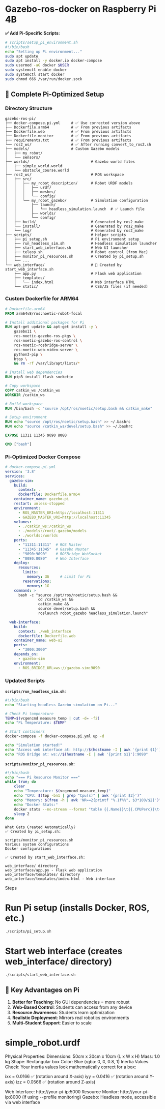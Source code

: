 # Gazebo-ros-docker on Raspberry Pi 4B


**✅ Add Pi-Specific Scripts:**
```bash
# scripts/setup_pi_environment.sh
#!/bin/bash
echo "Setting up Pi environment..."
sudo apt update
sudo apt install -y docker.io docker-compose
sudo usermod -aG docker $USER
sudo systemctl enable docker
sudo systemctl start docker
sudo chmod 666 /var/run/docker.sock
```

## 🔧 Complete Pi-Optimized Setup

### Directory Structure
```
gazebo-ros-pi/
├── docker-compose.pi.yml     # ✅ Use corrected version above
├── Dockerfile.arm64          # ✅ From previous artifacts
├── Dockerfile.web            # ✅ From previous artifacts  
├── Dockerfile.monitor        # ✅ From previous artifacts
├── requirements.txt          # ✅ From previous artifacts
└── ros2_ws/                  # ✅ After running convert_to_ros2.sh
├── models/                   # Custom Gazebo models
│   ├── my_robot/
│   └── sensors/
├── worlds/                            # Gazebo world files
│   ├── simple_world.world
│   └── obstacle_course.world
├── ros2_ws/                           # ROS workspace
│   ├── src/
│   │   ├── my_robot_description/      # Robot URDF models
│   │   │   ├── urdf/
│   │   │   ├── meshes/
│   │   │   └── config/
│   │   └── my_robot_gazebo/           # Simulation configuration
│   │       ├── launch/
│   │       │   └── headless_simulation.launch  # ✅ Launch file
│   │       ├── worlds/
│   │       └── config/
│   ├── build/                         # Generated by ros2_make
│   └── install/                       # Generated by ros2_make
│   └── log/                           # Generated by ros2_make
├── scripts/                           # Helper scripts
│   ├── pi_setup.sh                    # Pi environment setup
│   ├── run_headless_sim.sh            # Headless simulation launcher
│   ├── start_web_interface.sh         # Web UI launcher
│   ├── teleop.sh                      # Robot control (from Mac)
│   ├── monitor_pi_resources.sh        # Created by pi_setup.sh
│   └── ...
└── web_interface/                     # 🔄 Created by start_web_interface.sh
    ├── app.py                         # Flask web application
    ├── templates/
    │   └── index.html                 # Web interface HTML
    └── static/                        # CSS/JS files (if needed)
```

### Custom Dockerfile for ARM64
```dockerfile
# Dockerfile.arm64
FROM arm64v8/ros:noetic-robot-focal

# Install additional packages for Pi
RUN apt-get update && apt-get install -y \
    gazebo11 \
    ros-noetic-gazebo-ros-pkgs \
    ros-noetic-gazebo-ros-control \
    ros-noetic-rosbridge-server \
    ros-noetic-web-video-server \
    python3-pip \
    htop \
    && rm -rf /var/lib/apt/lists/*

# Install web dependencies
RUN pip3 install flask socketio

# Copy workspace
COPY catkin_ws /catkin_ws
WORKDIR /catkin_ws

# Build workspace
RUN /bin/bash -c "source /opt/ros/noetic/setup.bash && catkin_make"

# Setup environment
RUN echo "source /opt/ros/noetic/setup.bash" >> ~/.bashrc
RUN echo "source /catkin_ws/devel/setup.bash" >> ~/.bashrc

EXPOSE 11311 11345 9090 8080

CMD ["bash"]
```

### Pi-Optimized Docker Compose
```yaml
# docker-compose.pi.yml
version: '3.8'
services:
  gazebo-sim:
    build:
      context: .
      dockerfile: Dockerfile.arm64
    container_name: gazebo-pi
    restart: unless-stopped
    environment:
      - ROS_MASTER_URI=http://localhost:11311
      - GAZEBO_MASTER_URI=http://localhost:11345
    volumes:
      - ./catkin_ws:/catkin_ws
      - ./models:/root/.gazebo/models  
      - ./worlds:/worlds
    ports:
      - "11311:11311"  # ROS Master
      - "11345:11345"  # Gazebo Master
      - "9090:9090"    # ROSBridge WebSocket
      - "8080:8080"    # Web Interface
    deploy:
      resources:
        limits:
          memory: 3G     # Limit for Pi
        reservations:
          memory: 1G
    command: >
      bash -c "source /opt/ros/noetic/setup.bash &&
               cd /catkin_ws &&
               catkin_make &&
               source devel/setup.bash &&
               roslaunch robot_gazebo headless_simulation.launch"

  web-interface:
    build:
      context: ./web_interface
      dockerfile: Dockerfile.web
    container_name: web-ui
    ports:
      - "3000:3000"
    depends_on:
      - gazebo-sim
    environment:
      - ROS_BRIDGE_URL=ws://gazebo-sim:9090
```

### Updated Scripts

**`scripts/run_headless_sim.sh`:**
```bash
#!/bin/bash
echo "Starting headless Gazebo simulation on Pi..."

# Check Pi temperature
TEMP=$(vcgencmd measure_temp | cut -d= -f2)
echo "Pi Temperature: $TEMP"

# Start containers
docker-compose -f docker-compose.pi.yml up -d

echo "Simulation started!"
echo "Access web interface at: http://$(hostname -I | awk '{print $1}'):3000"
echo "ROS Bridge at: ws://$(hostname -I | awk '{print $1}'):9090"
```

**`scripts/monitor_pi_resources.sh`:**
```bash
#!/bin/bash
echo "=== Pi Resource Monitor ==="
while true; do
    clear
    echo "Temperature: $(vcgencmd measure_temp)"
    echo "CPU: $(top -bn1 | grep "Cpu(s)" | awk '{print $2}')"
    echo "Memory: $(free -h | awk 'NR==2{printf "%.1f%%", $3*100/$2}')"
    echo "Docker Stats:"
    docker stats --no-stream --format "table {{.Name}}\t{{.CPUPerc}}\t{{.MemUsage}}"
    sleep 2
done
```

```
What Gets Created Automatically?
✅ Created by pi_setup.sh:

scripts/monitor_pi_resources.sh
Various system configurations
Docker configurations

✅ Created by start_web_interface.sh:

web_interface/ directory
web_interface/app.py - Flask web application
web_interface/templates/ directory
web_interface/templates/index.html - Web interface
```

Steps
# Run Pi setup (installs Docker, ROS, etc.)
```bash
./scripts/pi_setup.sh
```
# Start web interface (creates web_interface/ directory)
```bash
./scripts/start_web_interface.sh
```

## 🎯 Key Advantages on Pi

1. **Better for Teaching**: No GUI dependencies = more robust
2. **Web-Based Control**: Students can access from any device
3. **Resource Awareness**: Students learn optimization
4. **Realistic Deployment**: Mirrors real robotics environments
5. **Multi-Student Support**: Easier to scale


# **simple_robot.urdf**
Physical Properties:
Dimensions: 50cm x 30cm x 10cm (L x W x H)
Mass: 1.0 kg
Shape: Rectangular box
Color: Blue (rgba: 0, 0, 0.8, 1)
Inertia Values Check:
Your inertia values look mathematically correct for a box:

ixx = 0.0166 ✅ (rotation around X-axis)
iyy = 0.0416 ✅ (rotation around Y-axis)
izz = 0.0566 ✅ (rotation around Z-axis)


Web Interface: http://your-pi-ip:5000
Resource Monitor: http://your-pi-ip:8000 (if using --profile monitoring)
Gazebo: Headless mode, accessible via web interface
